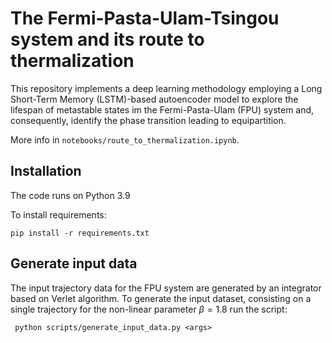 # The Fermi-Pasta-Ulam-Tsingou system and its route to thermalization

This repository implements a deep learning methodology employing a Long Short-Term Memory (LSTM)-based autoencoder model to explore the lifespan of metastable states im the Fermi-Pasta-Ulam (FPU) system and, consequently, identify the phase transition leading to equipartition.

More info in `notebooks/route_to_thermalization.ipynb`.

## Installation

The code runs on Python 3.9

To install requirements:

```
pip install -r requirements.txt
```

## Generate input data
 
The input trajectory data for the FPU system are generated by an integrator based on Verlet algorithm. To generate the input dataset, consisting on a single trajectory for the non-linear parameter $\beta = 1.8$ run the script:

```
 python scripts/generate_input_data.py <args>
```



